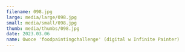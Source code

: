 ```yaml
---
filename: 098.jpg
large: media/large/098.jpg
small: media/small/098.jpg
thumb: media/thumbs/098.jpg
date: 2023.03.06
name: Owoce 'foodpaintingchallenge' (digital w Infinite Painter)
---
```

